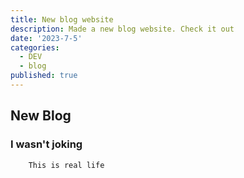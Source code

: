 ```yaml
---
title: New blog website
description: Made a new blog website. Check it out
date: '2023-7-5'
categories:
  - DEV
  - blog
published: true
---
```

<script> 
import Seriously from './jainwin.svelte';
import Boinger from './boinger.svelte';
import Counter from './counter.svelte'
</script>


## New Blog
<Boinger color="blue"/>

<Seriously>

### I wasn't joking

```
	This is real life
```

</Seriously>